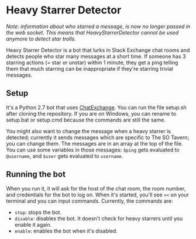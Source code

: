# Heavy Starrer Detector #

*Note: information about who starred a message, is now no longer passed in the web socket. This means that HeavyStarrerDetector cannot be used anymore to detect star trolls.*

Heavy Starrer Detector is a bot that lurks in Stack Exchange chat rooms and detects people who star many messages at a short time. If someone has 3 starring actions (= star or unstar) within 1 minute, they get a ping telling them that much starring can be inappropriate if they're starring trivial messages.

## Setup ##

It's a Python 2.7 bot that uses [ChatExchange](https://github.com/Manishearth/ChatExchange). You can run the file setup.sh after cloning the repository. If you are on Windows, you can rename to setup.bat or setup.cmd because the commands are still the same.

You might also want to change the message when a heavy starrer is detected; currently it sends messages which are specific to The SO Tavern; you can change them. The messages are in an array at the top of the file. You can use some variables in those messages: `$ping` gets evaluated to `@username`, and `$user` gets evaluated to `username`.

## Running the bot ##

When you run it, it will ask for the host of the chat room, the room number, and credentials for the bot to log on. When it's started, you'll see `<<` on your terminal and you can input commands. Currently, the commands are:

 - `stop`: stops the bot.
 - `disable`: disables the bot. It doesn't check for heavy starrers until you enable it again.
 - `enable`: enables the bot when it's disabled.
